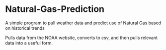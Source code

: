 # Natural-Gas-Prediction
A simple program to pull weather data and predict use of Natural Gas based on historical trends

Pulls data from the NOAA website, converts to csv, and then pulls relevant data into a useful form.
